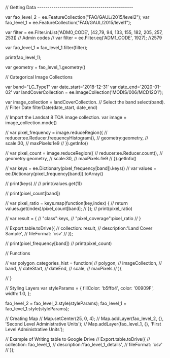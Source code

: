 // Getting Data -----------------------------------------------

var fao_level_2 = ee.FeatureCollection("FAO/GAUL/2015/level2");
var fao_level_1 = ee.FeatureCollection("FAO/GAUL/2015/level1");

var filter = ee.Filter.inList('ADM0_CODE', [42,79, 94, 133, 155, 182, 205, 257, 253]) // Admin codes
// var filter = ee.Filter.eq('ADM1_CODE', 1927); //2579

var fao_level_1 = fao_level_1.filter(filter);

print(fao_level_1);

var geometry = fao_level_1.geometry()


// Categorical Image Collections

var band="LC_Type1"
var date_start='2018-12-31'
var date_end='2020-01-02'
var landCoverCollection = ee.ImageCollection('MODIS/006/MCD12Q1');

var image_collection = landCoverCollection.
                        // Select the band
                        select(band).
                        // Filter Date
                        filterDate(date_start, date_end)

// Import the Landsat 8 TOA image collection.
var image = image_collection.mode()



// var pixel_frequency = image.reduceRegion({
//         reducer:ee.Reducer.frequencyHistogram(),
//         geometry:geometry,
//         scale:30,
//         maxPixels:1e9
//     }).getInfo()

// var pixel_count = image.reduceRegion({
//         reducer:ee.Reducer.count(),
//         geometry:geometry,
//         scale:30,
//         maxPixels:1e9
//     }).getInfo()
    
// var keys = ee.Dictionary(pixel_frequency[band]).keys()
// var values =  ee.Dictionary(pixel_frequency[band]).toArray()

// print(keys)
// // print(values.get(1))

// print(pixel_count[band])


// var pixel_ratio = keys.map(function(key,index) {
//   return values.get(index)/pixel_count[band];
// });
// print(pixel_ratio)


// var result = {
//   "class":keys,
//   "pixel_coverage":pixel_ratio
// }


// Export.table.toDrive({
//   collection: result,
//   description:'Land Cover Sample',
//   fileFormat: 'csv'
// });


// print(pixel_frequency[band])
// print(pixel_count)






// Functions

// var polygon_categories_hist = function(
//   polygon,
//   imageCollection,
//   band,
//   dateStart,
//   dateEnd,
//   scale,
//   maxPixels
//   ){
    
//   }




// Styling Layers
var styleParams = {
  fillColor: 'b5ffb4',
  color: '00909F',
  width: 1.0,
};




fao_level_2 = fao_level_2.style(styleParams);
fao_level_1 = fao_level_1.style(styleParams);



// Creating Map
// Map.setCenter(25, 0, 4);
// Map.addLayer(fao_level_2, {}, 'Second Level Administrative Units');
// Map.addLayer(fao_level_1, {}, 'First Level Administrative Units');




// Example of Writing table to Google Drive
// Export.table.toDrive({
//   collection: fao_level_1,
//   description:'fao_level_1_details',
//   fileFormat: 'csv'
// });



